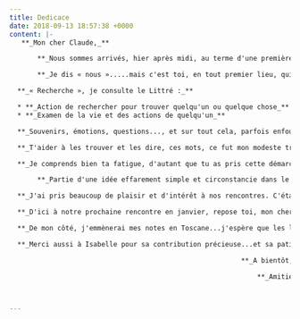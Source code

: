 ```yaml
---
title: Dedicace
date: 2018-09-13 18:57:38 +0000
content: |-
   **_Mon cher Claude,_**

       **_Nous sommes arrivés, hier après midi, au terme d'une première longue étape dans notre « récit de vie »._**

       **_Je dis « nous ».....mais c'est toi, en tout premier lieu, qui y a fait tout ce travail de recherche._**

  **_« Recherche », je consulte le Littré :_** 

  * **_Action de rechercher pour trouver quelqu'un ou quelque chose_**
  * **_Examen de la vie et des actions de quelqu'un_**

  **_Souvenirs, émotions, questions..., et sur tout cela, parfois enfoui, mettre des mots._** 

  **_T'aider à les trouver et les dire, ces mots, ce fut mon modeste travail._**

  **_Je comprends bien ta fatigue, d'autant que tu as pris cette démarche très à cœur._**

       **_Partie d'une idée effarement simple et circonstancie dans le temps et l'espace, cette démarche s'est peu à peu déployée en un vrai récit de vie. La tienne, riche et multiple, de vie_**

  **_J'ai pris beaucoup de plaisir et d'intérêt à nos rencontres. C'était vivant et même joyeux. La documentation, riche et abondante, a contribué à mettre en lumière les moments évaporés._**

  **_D'ici à notre prochaine rencontre en janvier, repose toi, mon cher Claude. Re-pose toi...._**

  **_De mon côté, j'emmènerai mes notes en Toscane...j'espère que les lieux m'inspireront pour « rédiger » avec justesse et légèreté._**

  **_Merci aussi à Isabelle pour sa contribution précieuse...et sa patience_**

                                                          **_A bientôt, à vous deux,_**

                                                              **_Amitiés,_** 

         

---
```

